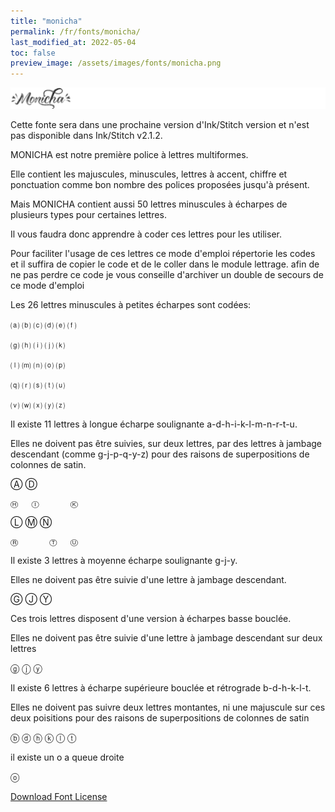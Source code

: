```yaml
---
title: "monicha"
permalink: /fr/fonts/monicha/
last_modified_at: 2022-05-04
toc: false
preview_image: /assets/images/fonts/monicha.png
---
```

![monicha](/assets/images/fonts/monicha.png)

Cette fonte sera dans une prochaine version d'Ink/Stitch version et n'est pas disponible dans Ink/Stitch v2.1.2.

MONICHA est notre première police à lettres multiformes.

Elle contient les majuscules, minuscules, lettres à accent, chiffre et ponctuation
comme bon nombre des polices proposées jusqu'à présent.



Mais MONICHA contient aussi 50 lettres minuscules à écharpes de plusieurs types pour certaines lettres.

Il vous faudra donc apprendre à coder ces lettres pour les utiliser.

Pour faciliter l'usage de ces lettres ce mode d'emploi répertorie les codes et il suffira de copier le code et de le coller dans le module lettrage.
afin de ne pas perdre ce code je vous conseille d'archiver un double de secours de ce mode d'emploi

Les 26 lettres minuscules à petites écharpes sont codées:

⒜	⒝	⒞	⒟	⒠	⒡

⒢	⒣	⒤	⒥	⒦	

⒧	⒨	⒩	⒪	⒫

⒬	⒭	⒮	⒯	⒰

⒱	⒲	⒳	⒴	⒵

Il existe 11 lettres à longue écharpe soulignante a-d-h-i-k-l-m-n-r-t-u.

Elles ne doivent pas être suivies, sur deux lettres, par des lettres à jambage descendant (comme g-j-p-q-y-z) 
pour des raisons de superpositions de colonnes de satin.

Ⓐ			Ⓓ

	Ⓗ	Ⓘ		Ⓚ
	
Ⓛ	Ⓜ	Ⓝ

	Ⓡ		Ⓣ	Ⓤ

Il existe 3 lettres à moyenne écharpe soulignante g-j-y.

Elles ne doivent pas être suivie d'une lettre à jambage descendant.

Ⓖ	Ⓙ	Ⓨ

Ces trois lettres disposent d'une version à écharpes basse bouclée.

Elles ne doivent pas être suivie d'une lettre à jambage descendant sur deux lettres

ⓖ	ⓙ	ⓨ

Il existe 6 lettres à écharpe supérieure bouclée et rétrograde b-d-h-k-l-t.

Elles ne doivent pas suivre deux lettres montantes, ni une majuscule sur ces deux poisitions 
pour des raisons de superpositions de colonnes de satin

ⓑ	ⓓ	ⓗ	ⓚ	ⓛ	ⓣ

il existe un o a queue droite

ⓞ


[Download Font License](https://github.com/inkstitch/inkstitch/tree/main/fonts/monicha/LICENSE)
